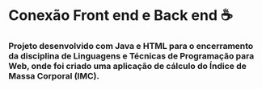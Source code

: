 # Conexão Front end e Back end &#9749;

 
 ### Projeto desenvolvido com **Java** e **HTML** para o encerramento da disciplina de **Linguagens e Técnicas de Programação para Web**, onde foi criado uma aplicação de cálculo do Índice de Massa Corporal (IMC).

